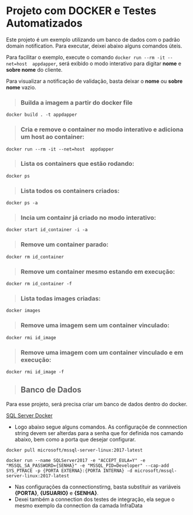 # Projeto com DOCKER  e Testes Automatizados
Este projeto é um exemplo utilizando um banco de dados com o padrão domain notification. Para executar, deixei abaixo alguns comandos úteis.

Para facilitar o exemplo, execute o comando ``docker run --rm -it --net=host  appdapper``, será exibido o modo interativo para digitar **nome** e **sobre nome** do cliente.

Para visualizar a notificação de validação, basta deixar o **nome** ou **sobre nome** vazio.

>### Builda a imagem a partir do docker file
```docker
docker build . -t appdapper
`````
>### Cria e remove o container no modo interativo e adiciona um host ao container:
```docker
docker run --rm -it --net=host  appdapper
```

>### Lista os containers que estão rodando:
```docker
docker ps
```

>### Lista todos os containers criados:
```docker
docker ps -a
```

>### Incia um **containr já criado** no modo interativo:
```docker
docker start id_container -i -a
```

>### Remove um container parado:
```docker
docker rm id_container
```

>### Remove um container mesmo estando em execução:
```docker
docker rm id_container -f
```

>### Lista todas images criadas:
```docker
docker images
```

>### Remove uma imagem sem um container vinculado:
```docker
docker rmi id_image
```

>### Remove uma imagem com um container vinculado e em execução:
```docker
docker rmi id_image -f
```

>## Banco de Dados
Para esse projeto, será precisa criar um banco de dados dentro do docker.

[SQL Server Docker](https://docs.microsoft.com/pt-br/sql/linux/sql-server-linux-configure-docker?view=sql-server-2017)

* Logo abaixo segue alguns comandos. As configuraçõe de connnection string devem ser alterdas para a senha que for definida nos camando abaixo, bem como a porta que desejar configurar.

```
docker pull microsoft/mssql-server-linux:2017-latest
```
```
docker run --name SQLServer2017 -e "ACCEPT_EULA=Y" -e "MSSQL_SA_PASSWORD={SENHA}" -e "MSSQL_PID=Developer" --cap-add SYS_PTRACE -p {PORTA EXTERNA}:{PORTA INTERNA} -d microsoft/mssql-server-linux:2017-latest
```

* Nas configurações da connectionstirng, basta substituir as variáveis **{PORTA}**, **{USUARIO}** e **{SENHA}**.
* Dexei também a connection dos testes de integração, ela segue o mesmo exemplo da connection da camada InfraData